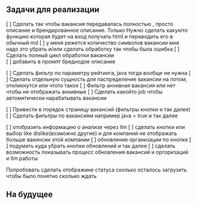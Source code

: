 ## Задачи для реализации
[ ] Сделать так чтобы вакансия передавалась полностью , просто описание и брендированное описание.
Только Нужно сделать какуюто функцию которая будет на вход получать html и переводить его в обычный md
[ ] у меня режется количество символов вакансии мне надо это убрать и/или сделать обработку так чтобы была ошибка
[ ] Сделать полный цикл обработки вакансии  
[ ] добавить в промпт бреднодое описание 

[ ] Сделать фильтр по параметру рейтинга, java тогда вообще не нужна
[ ] Сделать отдельную сущность для паспределение вакансии на потом,  откликнутся или чтото такое
[ ] Фильтр анхивная вакансия или нет чтобы не отображать анхивные 
[ ] Сделать какойто job чтобы автомитически нарабатывать вакансии 


[ ] Привести в порядок страницу вакансий (фильтры кнопки и так далее)
[ ] Сделать фильтры по вакансиям например java = true и так далее

[ ] отобразить информацию о анализе через llm 
[ ] сделать кнопки или выбор like dislike(возможно другие) и для компаний не отображать больше вакинсии этой компании
[ ] обновление организации по кнопке
[ ] подумать куда убрать кнопки обновлений и так далее 
[ ] сделать возможность показывать процесс обновления вакансий и оргоризаций и llm работы

Попробовать сделать отображине статуса сколько осталось загрузить чтобы было понятно сколько ждать 
## На будущее 
